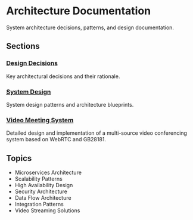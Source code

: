 # Architecture Documentation

System architecture decisions, patterns, and design documentation.

## Sections

### [Design Decisions](/index.md)
Key architectural decisions and their rationale.

### [System Design](./system-design.md)
System design patterns and architecture blueprints.

### [Video Meeting System](./video-meeting-system.md)
Detailed design and implementation of a multi-source video conferencing system based on WebRTC and GB28181.

## Topics

- Microservices Architecture
- Scalability Patterns
- High Availability Design
- Security Architecture
- Data Flow Architecture
- Integration Patterns
- Video Streaming Solutions
